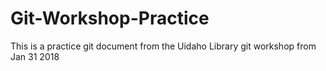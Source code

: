 # Git-Workshop-Practice
This is a practice git document from the Uidaho Library git workshop from Jan 31 2018
